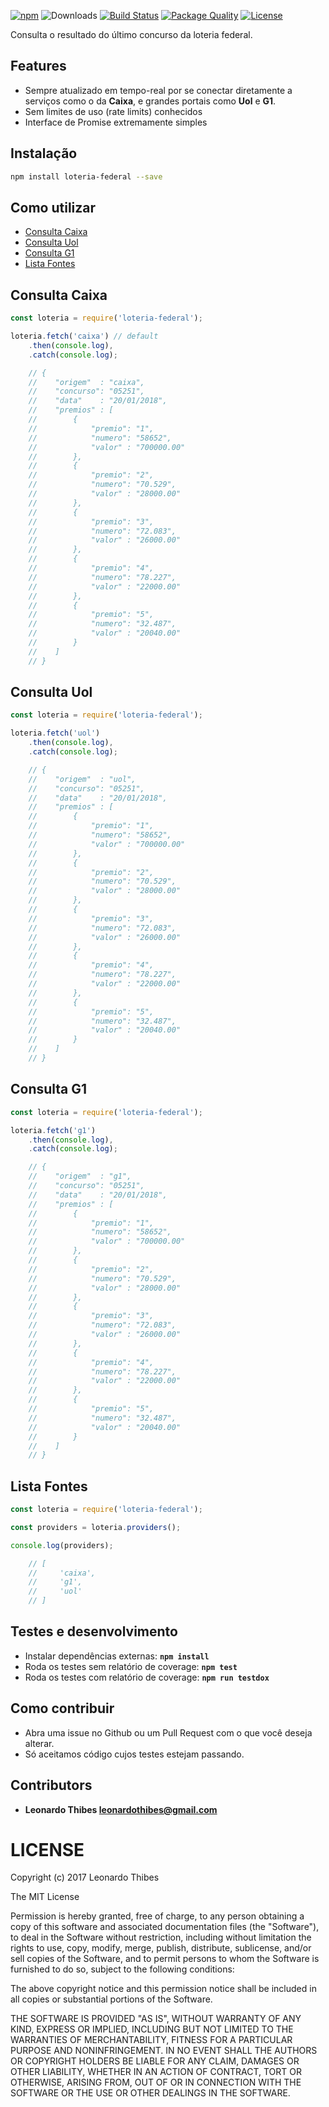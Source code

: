 [![npm](http://img.shields.io/npm/v/loteria-federal.svg)](https://www.npmjs.com/package/loteria-federal) ![Downloads](https://img.shields.io/npm/dm/loteria-federal.svg) [![Build Status](https://secure.travis-ci.org/leonardothibes/loteria-federal.png)](http://travis-ci.org/leonardothibes/loteria-federal) [![Package Quality](http://npm.packagequality.com/shield/loteria-federal.svg)](http://packagequality.com/#?package=loteria-federal) [![License](https://img.shields.io/npm/l/loteria-federal.svg)](LICENSE)

Consulta o resultado do último concurso da loteria federal.

Features
--------

* Sempre atualizado em tempo-real por se conectar diretamente a serviços como o da __Caixa__, e grandes portais como __Uol__ e __G1__.
* Sem limites de uso (rate limits) conhecidos
* Interface de Promise extremamente simples

Instalação
----------

```bash
npm install loteria-federal --save
```

Como utilizar
-------------

* [Consulta Caixa](#consulta-caixa)
* [Consulta Uol](#consulta-uol)
* [Consulta G1](#consulta-g1)
* [Lista Fontes](#lista-fontes)

Consulta Caixa
--------------

```js
const loteria = require('loteria-federal');

loteria.fetch('caixa') // default
    .then(console.log),
    .catch(console.log);

    // {
    //    "origem"  : "caixa",
    //    "concurso": "05251",
    //    "data"    : "20/01/2018",
    //    "premios" : [
    //        {
    //            "premio": "1",
    //            "numero": "58652",
    //            "valor" : "700000.00"
    //        },
    //        {
    //            "premio": "2",
    //            "numero": "70.529",
    //            "valor" : "28000.00"
    //        },
    //        {
    //            "premio": "3",
    //            "numero": "72.083",
    //            "valor" : "26000.00"
    //        },
    //        {
    //            "premio": "4",
    //            "numero": "78.227",
    //            "valor" : "22000.00"
    //        },
    //        {
    //            "premio": "5",
    //            "numero": "32.487",
    //            "valor" : "20040.00"
    //        }
    //    ]
    // }
```

Consulta Uol
------------

```js
const loteria = require('loteria-federal');

loteria.fetch('uol')
    .then(console.log),
    .catch(console.log);

    // {
    //    "origem"  : "uol",
    //    "concurso": "05251",
    //    "data"    : "20/01/2018",
    //    "premios" : [
    //        {
    //            "premio": "1",
    //            "numero": "58652",
    //            "valor" : "700000.00"
    //        },
    //        {
    //            "premio": "2",
    //            "numero": "70.529",
    //            "valor" : "28000.00"
    //        },
    //        {
    //            "premio": "3",
    //            "numero": "72.083",
    //            "valor" : "26000.00"
    //        },
    //        {
    //            "premio": "4",
    //            "numero": "78.227",
    //            "valor" : "22000.00"
    //        },
    //        {
    //            "premio": "5",
    //            "numero": "32.487",
    //            "valor" : "20040.00"
    //        }
    //    ]
    // }
```

Consulta G1
-----------

```js
const loteria = require('loteria-federal');

loteria.fetch('g1')
    .then(console.log),
    .catch(console.log);

    // {
    //    "origem"  : "g1",
    //    "concurso": "05251",
    //    "data"    : "20/01/2018",
    //    "premios" : [
    //        {
    //            "premio": "1",
    //            "numero": "58652",
    //            "valor" : "700000.00"
    //        },
    //        {
    //            "premio": "2",
    //            "numero": "70.529",
    //            "valor" : "28000.00"
    //        },
    //        {
    //            "premio": "3",
    //            "numero": "72.083",
    //            "valor" : "26000.00"
    //        },
    //        {
    //            "premio": "4",
    //            "numero": "78.227",
    //            "valor" : "22000.00"
    //        },
    //        {
    //            "premio": "5",
    //            "numero": "32.487",
    //            "valor" : "20040.00"
    //        }
    //    ]
    // }
```

Lista Fontes
------------

```js
const loteria = require('loteria-federal');

const providers = loteria.providers();

console.log(providers);

    // [
    //     'caixa',
    //     'g1',
    //     'uol'
    // ]
```

Testes e desenvolvimento
------------------------

* Instalar dependências externas: **``npm install``**
* Roda os testes sem relatório de coverage: **``npm test``**
* Roda os testes com relatório de coverage: **``npm run testdox``**

Como contribuir
-----------------

* Abra uma issue no Github ou um Pull Request com o que você deseja alterar.
* Só aceitamos código cujos testes estejam passando.

Contributors
------------

 * **Leonardo Thibes <leonardothibes@gmail.com>**

LICENSE
=======

Copyright (c) 2017 Leonardo Thibes

The MIT License

Permission is hereby granted, free of charge, to any person obtaining a copy of
this software and associated documentation files (the "Software"), to deal in
the Software without restriction, including without limitation the rights to
use, copy, modify, merge, publish, distribute, sublicense, and/or sell copies of
the Software, and to permit persons to whom the Software is furnished to do so,
subject to the following conditions:

The above copyright notice and this permission notice shall be included in all
copies or substantial portions of the Software.

THE SOFTWARE IS PROVIDED "AS IS", WITHOUT WARRANTY OF ANY KIND, EXPRESS OR
IMPLIED, INCLUDING BUT NOT LIMITED TO THE WARRANTIES OF MERCHANTABILITY, FITNESS
FOR A PARTICULAR PURPOSE AND NONINFRINGEMENT. IN NO EVENT SHALL THE AUTHORS OR
COPYRIGHT HOLDERS BE LIABLE FOR ANY CLAIM, DAMAGES OR OTHER LIABILITY, WHETHER
IN AN ACTION OF CONTRACT, TORT OR OTHERWISE, ARISING FROM, OUT OF OR IN
CONNECTION WITH THE SOFTWARE OR THE USE OR OTHER DEALINGS IN THE SOFTWARE.
